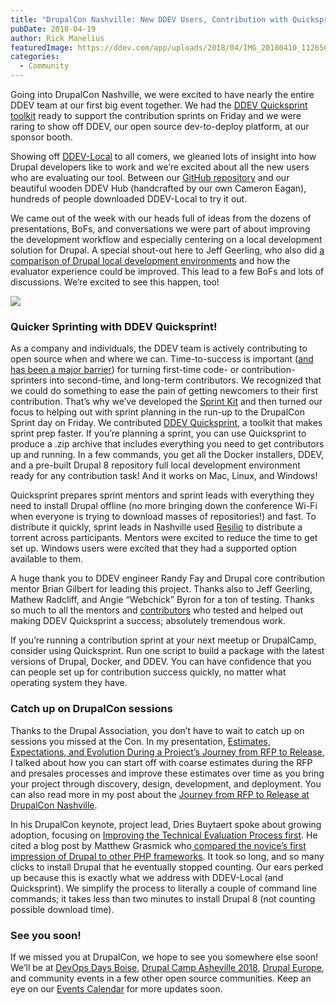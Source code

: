 ```yaml
---
title: "DrupalCon Nashville: New DDEV Users, Contribution with Quicksprint, and more"
pubDate: 2018-04-19
author: Rick Manelius
featuredImage: https://ddev.com/app/uploads/2018/04/IMG_20180410_112656.jpg
categories:
  - Community
---
```


Going into DrupalCon Nashville, we were excited to have nearly the entire DDEV team at our first big event together. We had the [DDEV Quicksprint toolkit](https://github.com/drud/quicksprint) ready to support the contribution sprints on Friday and we were raring to show off DDEV, our open source dev-to-deploy platform, at our sponsor booth.

Showing off [DDEV-Local](https://github.com/drud/ddev) to all comers, we gleaned lots of insight into how Drupal developers like to work and we’re excited about all the new users who are evaluating our tool. Between our [GitHub repository](https://github.com/drud/ddev) and our beautiful wooden DDEV Hub (handcrafted by our own Cameron Eagan), hundreds of people downloaded DDEV-Local to try it out.

We came out of the week with our heads full of ideas from the dozens of presentations, BoFs, and conversations we were part of about improving the development workflow and especially centering on a local development solution for Drupal. A special shout-out here to Jeff Geerling, who also did [a comparison of Drupal local development environments](https://www.jeffgeerling.com/blog/2018/drupal-fastest-improving-evaluator-experience) and how the evaluator experience could be improved. This lead to a few BoFs and lots of discussions. We’re excited to see this happen, too!

![](https://ddev.com/app/uploads/2018/04/IMG_20180409_175423-e1524156375826-1024x651.jpg)

### Quicker Sprinting with DDEV Quicksprint!

As a company and individuals, the DDEV team is actively contributing to open source when and where we can. Time-to-success is important ([and has been a major barrier](https://ddev.com/ddev-live/removing-the-biggest-barrier-to-contribution/)) for turning first-time code- or contribution-sprinters into second-time, and long-term contributors. We recognized that we could do something to ease the pain of getting newcomers to their first contribution. That’s why we’ve developed the [Sprint Kit](https://ddev.com/ddev-local/sprint-kit-get-newcomers-set-up-and-ready-to-contribute-fast/) and then turned our focus to helping out with sprint planning in the run-up to the DrupalCon Sprint day on Friday. We contributed [DDEV Quicksprint](https://github.com/drud/quicksprint), a toolkit that makes sprint prep faster. If you’re planning a sprint, you can use Quicksprint to produce a .zip archive that includes everything you need to get contributors up and running. In a few commands, you get all the Docker installers, DDEV, and a pre-built Drupal 8 repository full local development environment ready for any contribution task! And it works on Mac, Linux, and Windows!

Quicksprint prepares sprint mentors and sprint leads with everything they need to install Drupal offline (no more bringing down the conference Wi-Fi when everyone is trying to download masses of repositories!) and fast. To distribute it quickly, sprint leads in Nashville used [Resilio](https://www.resilio.com/individuals/) to distribute a torrent across participants. Mentors were excited to reduce the time to get set up. Windows users were excited that they had a supported option available to them.

A huge thank you to DDEV engineer Randy Fay and Drupal core contribution mentor Brian Gilbert for leading this project. Thanks also to Jeff Geerling, Mathew Radcliff, and Angie “Webchick” Byron for a ton of testing. Thanks so much to all the mentors and [contributors](https://github.com/drud/quicksprint/graphs/contributors) who tested and helped out making DDEV Quicksprint a success; absolutely tremendous work.

If you’re running a contribution sprint at your next meetup or DrupalCamp, consider using Quicksprint. Run one script to build a package with the latest versions of Drupal, Docker, and DDEV. You can have confidence that you can people set up for contribution success quickly, no matter what operating system they have.

### Catch up on DrupalCon sessions

Thanks to the Drupal Association, you don’t have to wait to catch up on sessions you missed at the Con. In my presentation, [Estimates, Expectations, and Evolution During a Project’s Journey from RFP to Release](https://events.drupal.org/nashville2018/sessions/estimates-expectations-and-evolution-during-projects-journey-rfp-release), I talked about how you can start off with coarse estimates during the RFP and presales processes and improve these estimates over time as you bring your project through discovery, design, development, and deployment. You can also read more in my post about the [Journey from RFP to Release at DrupalCon Nashville](https://ddev.com/events/come-on-the-journey-from-rfp-to-release-at-drupalcon-nashville/).

In his DrupalCon keynote, project lead, Dries Buytaert spoke about growing adoption, focusing on [Improving the Technical Evaluation Process first](https://youtu.be/8HkOdpNT8Ec?t=2232). He cited a blog post by Matthew Grasmick who[ compared the novice’s first impression of Drupal to other PHP frameworks](http://matthewgrasmick.com/compare-php-frameworks). It took so long, and so many clicks to install Drupal that he eventually stopped counting. Our ears perked up because this is exactly what we address with DDEV-Local (and Quicksprint). We simplify the process to literally a couple of command line commands; it takes less than two minutes to install Drupal 8 (not counting possible download time).

### See you soon!

If we missed you at DrupalCon, we hope to see you somewhere else soon! We’ll be at [DevOps Days Boise](https://ddev.com/event/devopsdays-boise/), [Drupal Camp Asheville 2018](https://ddev.com/event/drupalcamp-asheville-2018/), [Drupal Europe](https://ddev.com/event/drupal-europe-2018/), and community events in a few other open source communities. Keep an eye on our [Events Calendar](https://ddev.com/events/) for more updates soon.
